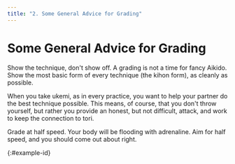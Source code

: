 ```yaml
---
title: "2. Some General Advice for Grading"
---
```


# Some General Advice for Grading

Show the technique, don't show off. A grading is not a time for fancy Aikido. Show the most basic form of every technique (the kihon form), as cleanly as possible.

When you take ukemi, as in every practice, you want to help your partner do the best technique possible. This means, of course, that you don't throw yourself, but rather you provide an honest, but not difficult, attack, and work to keep the connection to tori.

Grade at half speed. Your body will be flooding with adrenaline. Aim for half speed, and you should come out about right.

{:#example-id}
